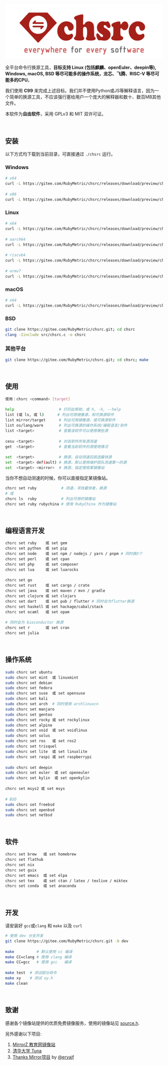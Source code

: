 <div align="center">
  <img alt="chsrc logo" src="image/chsrc.png"/>
</div>

全平台命令行换源工具，**目标支持 Linux (包括麒麟、openEuler、deepin等), Windows, macOS, BSD 等尽可能多的操作系统，龙芯、飞腾、RISC-V 等尽可能多的CPU**。

我们使用 **C99** 来完成上述目标。我们并不使用Python或JS等解释语言，因为一个简单的换源工具，不应该强行塞给用户一个庞大的解释器和数十、数百MB其他文件。

本软件为**自由软件**，采用 GPLv3 和 MIT 双许可证。

<br>

## 安装

以下方式均下载到当前目录，可直接通过 `./chsrc` 运行。

### Windows

```bash
# x64
curl -L https://gitee.com/RubyMetric/chsrc/releases/download/preview/chsrc-x64-windows.exe -o chsrc.exe

# x86
curl -L https://gitee.com/RubyMetric/chsrc/releases/download/preview/chsrc-x86-windows.exe -o chsrc.exe
```

### Linux

```bash
# x64
curl -L https://gitee.com/RubyMetric/chsrc/releases/download/preview/chsrc-x64-linux -o chsrc; chmod +x ./chsrc

# aarch64
curl -L https://gitee.com/RubyMetric/chsrc/releases/download/preview/chsrc-aarch64-linux -o chsrc; chmod +x ./chsrc

# riscv64
curl -L https://gitee.com/RubyMetric/chsrc/releases/download/preview/chsrc-riscv64-linux -o chsrc; chmod +x ./chsrc

# armv7
curl -L https://gitee.com/RubyMetric/chsrc/releases/download/preview/chsrc-armv7-linux -o chsrc; chmod +x ./chsrc
```

### macOS

```bash
# x64
curl -L https://gitee.com/RubyMetric/chsrc/releases/download/preview/chsrc-x64-macos -o chsrc; chmod +x ./chsrc
```

### BSD

```bash
git clone https://gitee.com/RubyMetric/chsrc.git; cd chsrc
clang -Iinclude src/chsrc.c -o chsrc
```

### 其他平台

```bash
git clone https://gitee.com/RubyMetric/chsrc.git; cd chsrc; make
```

<br>

## 使用

```bash
使用：chsrc <command> [target]

help                    # 打印此帮助，或 h, -h, --help
list (或 ls, 或 l)      # 列出可用镜像源，和可换源软件
list mirror/target      # 列出可用镜像源，或可换源软件
list os/lang/ware       # 列出可换源的操作系统/编程语言/软件
list <target>           # 查看该软件可以使用哪些源

cesu <target>           # 对该软件所有源测速
get  <target>           # 查看当前软件的源使用情况

set  <target>           # 换源，自动测速后挑选最快源
set  <target> def(ault) # 换源，默认使用维护团队测速第一的源
set  <target> <mirror>  # 换源，指定使用某镜像站
```

当你不想自动测速的时候，你可以直接指定某镜像站。

```bash
chsrc set ruby           # 测速，寻找最快者，换源
# 或
chsrc ls  ruby           # 列出可用的镜像站
chsrc set ruby rubychina # 使用 RubyChina 作为镜像站
```

<br>

## 编程语言开发

```bash
chsrc set ruby    或 set gem
chsrc set python  或 set pip
chsrc set node    或 set npm / nodejs / yarn / pnpm # 同时换3个
chsrc set perl    或 set cpan
chsrc set php     或 set composer
chsrc set lua     或 set luarocks

chsrc set go
chsrc set rust    或 set cargo / crate
chsrc set java    或 set maven / mvn / gradle
chsrc set clojure 或 set clojars
chsrc set dart    或 set pub / flutter # 同时会为flutter换源
chsrc set haskell 或 set hackage/cabal/stack
chsrc set ocaml   或 set opam

# 同时会为 bioconductor 换源
chsrc set r       或 set cran
chsrc set julia
```

<br>

## 操作系统

```bash
sudo chsrc set ubuntu
sudo chsrc set mint  或 linuxmint
sudo chsrc set debian
sudo chsrc set fedora
sudo chsrc set suse  或 set opensuse
sudo chsrc set kali
sudo chsrc set arch  # 同时使用 archlinuxcn
sudo chsrc set manjaro
sudo chsrc set gentoo
sudo chsrc set rocky 或 set rockylinux
sudo chsrc set alpine
sudo chsrc set void  或 set voidlinux
sudo chsrc set solus
sudo chsrc set ros   或 set ros2
sudo chsrc set trisquel
sudo chsrc set lite  或 set linuxlite
sudo chsrc set raspi 或 set raspberrypi

sudo chsrc set deepin
sudo chsrc set euler  或 set openeuler
sudo chsrc set kylin  或 set openkylin

chsrc set msys2 或 set msys

# BSD
sudo chsrc set freebsd
sudo chsrc set openbsd
sudo chsrc set netbsd
```

<br>

## 软件

```bash
chsrc set brew   或 set homebrew
chsrc set flathub
chsrc set nix
chsrc set guix
chsrc set emacs  或 set elpa
chsrc set tex    或 set ctan / latex / texlive / miktex
chsrc set conda  或 set anaconda
```

<br>

## 开发

请安装好 `gcc`或`clang` 和 `make` 以及 `curl`

```bash
# 使用 dev 分支开发
git clone https://gitee.com/RubyMetric/chsrc.git -b dev

make          # 默认使用 cc 编译
make CC=clang # 使用 clang 编译
make CC=gcc   # 使用 gcc   编译

make test  # 测试部分命令
make xy    # 测试 xy.h
make clean
```

<br>

## 致谢

感谢各个镜像站提供的优质免费镜像服务，使用的镜像站见 [source.h](./include/source.h).

另外感谢以下项目:
1. [MirrorZ 教育网镜像站](https://help.mirrors.cernet.edu.cn/)
2. [清华大学 Tuna](https://mirrors.tuna.tsinghua.edu.cn/)
3. [Thanks Mirror项目](https://github.com/eryajf/Thanks-Mirror) by [@eryajf](https://github.com/eryajf)

<br>
